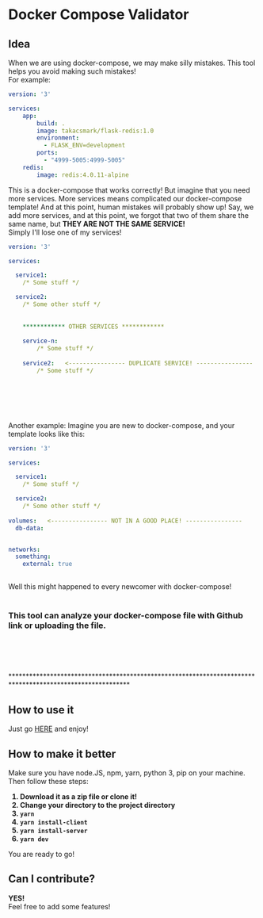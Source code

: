 # Docker Compose Validator
## Idea
When we are using docker-compose, we may make silly mistakes. This tool helps you avoid making such mistakes!
<br />For example:
``` yaml
version: '3'

services:
    app:
        build: .
        image: takacsmark/flask-redis:1.0
        environment:
          - FLASK_ENV=development
        ports:
          - "4999-5005:4999-5005"
    redis:
        image: redis:4.0.11-alpine
```
This is a docker-compose that works correctly!
But imagine that you need more services. More services means complicated our docker-compose template! And at this point, human mistakes will probably show up! Say, we add more services, and at this point, we forgot that two of them share the same name, but <b>THEY ARE NOT THE SAME SERVICE!</b>
<br />Simply I'll lose one of my services!

``` yaml
version: '3'

services:

  service1:
    /* Some stuff */

  service2:
    /* Some other stuff */
    
    
    ************ OTHER SERVICES ************
    
    service-n:
        /* Some stuff */
    
    service2:   <---------------- DUPLICATE SERVICE! ----------------
        /* Some stuff */    
    
```
<br />
<br />
<br />


Another example:
Imagine you are new to docker-compose, and your template looks like this:
``` yaml
version: '3'

services:

  service1:
    /* Some stuff */

  service2:
    /* Some other stuff */
    
volumes:   <---------------- NOT IN A GOOD PLACE! ----------------
  db-data:


networks:
  something:
    external: true
    
```
Well this might happened to every newcomer with docker-compose!<br />
<br />
### This tool can analyze your docker-compose file with Github link or uploading the file.
<br />
<br />
<br />
<br />
**********************************************************************************************************

## How to use it
Just go [HERE](http://160.85.252.231:3000/) and enjoy!



## How to make it better
Make sure you have node.JS, npm, yarn, python 3, pip on your machine.
<br />Then follow these steps:
<br />
<b>
1. Download it as a zip file or clone it!
2. Change your directory to the project directory   
3. `yarn`
4. `yarn install-client`
5. `yarn install-server`
6. `yarn dev`
</b>
You are ready to go!

## Can I contribute?
<b>YES!</b> <br />
Feel free to add some features!